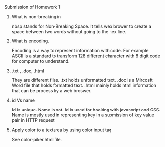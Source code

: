 Submission of Homework 1

1. What is non-breaking in &nbsp;   

	nbsp stands for Non-Breaking Space.
	It tells web brower to create a space between two words without going to the nex line. 

2. What is encoding.

	Encoding is a way to represent information with code. 
	For example ASCII is a standard to transform 128 different character with 8 digit code for computer to understand. 

3. .txt , .doc, .html  

	They are different files. 
	.txt holds unformatted text.
	.doc is a Mircosft Word file that holds formatted text.
	.html mainly holds html information that can be process by a web broswer. 

4. id Vs name

	Id is unique. Name is not. 
	Id is used for hooking with javascript and CSS.
	Name is mostly used in representing key in a submission of key value pair in HTTP request. 

5. Apply color to a textarea by using color input tag

	See color-piker.html file.